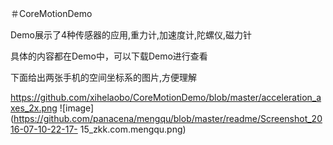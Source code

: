 ＃CoreMotionDemo

Demo展示了4种传感器的应用,重力计,加速度计,陀螺仪,磁力针

具体的内容都在Demo中，可以下载Demo进行查看

下面给出两张手机的空间坐标系的图片,方便理解

https://github.com/xihelaobo/CoreMotionDemo/blob/master/acceleration_axes_2x.png
![image](https://github.com/panacena/mengqu/blob/master/readme/Screenshot_2016-07-10-22-17- 15_zkk.com.mengqu.png)

